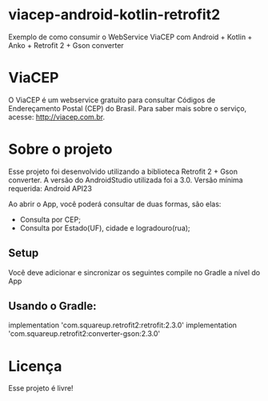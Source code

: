 # viacep-android-kotlin-retrofit2
 Exemplo de como consumir o WebService ViaCEP com Android + Kotlin + Anko + Retrofit 2 + Gson converter

# ViaCEP

O ViaCEP é um webservice gratuito para consultar Códigos de Endereçamento Postal (CEP) do Brasil. Para saber mais sobre o serviço, acesse: http://viacep.com.br.

# Sobre o projeto

Esse projeto foi desenvolvido utilizando a biblioteca Retrofit 2 + Gson converter.
A versão do AndroidStudio utilizada foi a 3.0. 
Versão mínima requerida: Android API23

Ao abrir o App, você poderá consultar de duas formas, são elas:

- Consulta por CEP;
- Consulta por Estado(UF), cidade e logradouro(rua);

## Setup

Você deve adicionar e sincronizar os seguintes compile no Gradle a nível do App

## Usando o Gradle:

implementation 'com.squareup.retrofit2:retrofit:2.3.0'
implementation 'com.squareup.retrofit2:converter-gson:2.3.0'

# Licença

Esse projeto é livre!